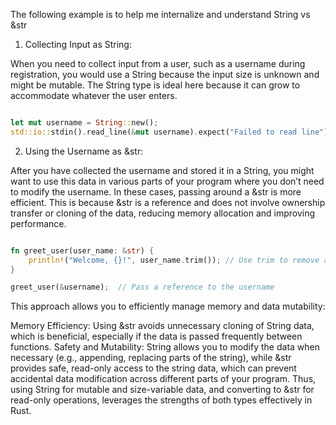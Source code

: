 
The following example is to help me internalize and understand String vs &str





1. Collecting Input as String:

When you need to collect input from a user, such as a username during registration, you would use a String because the input size is unknown and might be mutable. The String type is ideal here because it can grow to accommodate whatever the user enters.

```rust

let mut username = String::new();
std::io::stdin().read_line(&mut username).expect("Failed to read line");

```


2. Using the Username as &str:

After you have collected the username and stored it in a String, you might want to use this data in various parts of your program where you don’t need to modify the username. In these cases, passing around a &str is more efficient. This is because &str is a reference and does not involve ownership transfer or cloning of the data, reducing memory allocation and improving performance.

```rust

fn greet_user(user_name: &str) {
    println!("Welcome, {}!", user_name.trim()); // Use trim to remove any newline characters
}

greet_user(&username);  // Pass a reference to the username


```



This approach allows you to efficiently manage memory and data mutability:

Memory Efficiency: Using &str avoids unnecessary cloning of String data, which is beneficial, especially if the data is passed frequently between functions.
Safety and Mutability: String allows you to modify the data when necessary (e.g., appending, replacing parts of the string), while &str provides safe, read-only access to the string data, which can prevent accidental data modification across different parts of your program.
Thus, using String for mutable and size-variable data, and converting to &str for read-only operations, leverages the strengths of both types effectively in Rust.





